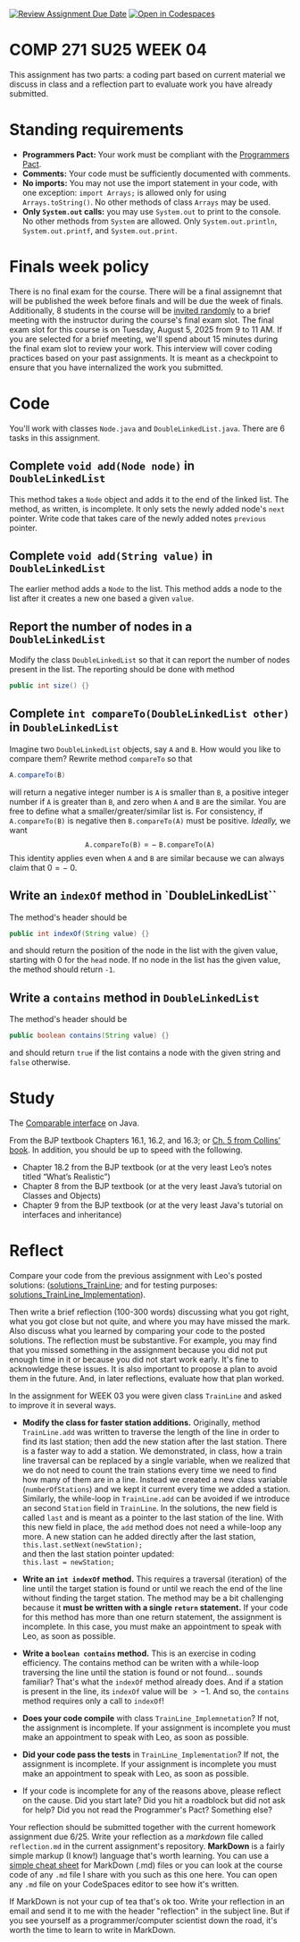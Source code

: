 [![Review Assignment Due Date](https://classroom.github.com/assets/deadline-readme-button-22041afd0340ce965d47ae6ef1cefeee28c7c493a6346c4f15d667ab976d596c.svg)](https://classroom.github.com/a/XDfMePW4)
[![Open in Codespaces](https://classroom.github.com/assets/launch-codespace-2972f46106e565e64193e422d61a12cf1da4916b45550586e14ef0a7c637dd04.svg)](https://classroom.github.com/open-in-codespaces?assignment_repo_id=19826764)
# COMP 271 SU25 WEEK 04

This assignment has two parts: a coding part based on current material we discuss in class and a reflection part to evaluate work you have already submitted.


# Standing requirements

* **Programmers Pact:** Your work must be compliant with the [Programmers Pact](./ProgrammerPact.pdf). 
* **Comments:** Your code must be sufficiently documented with comments.
* **No imports:** You may not use the import statement in your code, with one exception: `import Arrays;` is allowed only for using `Arrays.toString()`. No other methods of class `Arrays` may be used.
* **Only `System.out` calls:** you may use `System.out` to print to the console. No other methods from `System` are allowed. Only `System.out.println`, `System.out.printf`, and `System.out.print`. 

# Finals week policy

There is no final exam for the course. There will be a final assignemnt that will be published the week before finals and will be due the week of finals. Additionally, 8 students in the course will be [invited randomly](https://github.com/lgreco/random-selection-final-oral) to a brief meeting with the instructor during the course's final exam slot. The final exam slot for this course is on Tuesday, August 5, 2025 from 9 to 11 AM. If you are selected for a brief meeting, we'll spend about 15 minutes during the final exam slot to review your work. This interview will cover coding practices based on your past assignments. It is meant as a checkpoint to ensure that you have internalized the work you submitted.

# Code

You'll work with classes `Node.java` and `DoubleLinkedList.java`. There are 6 tasks in this assignment.

## Complete `void add(Node node)` in `DoubleLinkedList`

This method takes a `Node` object and adds it to the end of the linked list. The method, as written, is incomplete. It only sets the newly added node's `next` pointer. Write code that takes care of the newly added notes `previous` pointer.

## Complete `void add(String value)` in `DoubleLinkedList`

The earlier method adds a `Node` to the list. This method adds a node to the list after it creates a new one based a given `value`.

## Report the number of nodes in a `DoubleLinkedList`
Modify the class `DoubleLinkedList` so that it can report the number of nodes present in the list. The reporting should be done with method
```java
public int size() {}
```

## Complete `int compareTo(DoubleLinkedList other)` in `DoubleLinkedList`

Imagine two `DoubleLinkedList` objects, say `A` and `B`. How would you like to compare them? Rewrite method `compareTo` so that
```java
A.compareTo(B)
```
will return a negative integer number is `A` is smaller than `B`, a positive integer number if `A` is greater than `B`, and zero when `A` and `B` are the similar. You are free to define what a smaller/greater/similar list is. For consistency, if `A.compareTo(B)` is negative then `B.compareTo(A)` must be positive. *Ideally,* we want
$$
\texttt{A.compareTo(B)} = -\ \texttt{B.compareTo(A)}
$$
This identity applies even when `A` and `B` are similar because we can always claim that $0=-\ 0$.

## Write an `indexOf` method in `DoubleLinkedList``
The method's header should be 
```java
public int indexOf(String value) {}
```
and should return the position of the node in the list with the given value, starting with 0 for the `head` node. If no node in the list has the given value, the method should return `-1`. 

## Write a `contains` method in `DoubleLinkedList`
The method's header should be 
```java
public boolean contains(String value) {}
```
and should return `true` if the list contains a node with the given string and `false` otherwise.

# Study

The [Comparable interface](https://docs.oracle.com/en/java/javase/20/docs/api/java.base/java/lang/Comparable.html) on Java.

From the BJP textbook Chapters 16.1, 16.2, and 16.3; or [Ch. 5 from Collins’ book](https://learning.oreilly.com/library/view/data-structures-and/9780470482674/14-chapter07.html). In addition, you should be up to speed with the following.

* Chapter 18.2 from the BJP textbook (or at the very least Leo’s notes titled “What’s Realistic”)
* Chapter 8 from the BJP textbook (or at the very least Java’s tutorial on Classes and Objects)
* Chapter 9 from the BJP textbook (or at the very least Java's tutorial on interfaces and inheritance)

# Reflect

Compare your code from the previous assignment with Leo's posted solutions: ([solutions_TrainLine](https://github.com/lgreco/comp-271-su25-week03/blob/main/solution_TrainLine.java); and for testing purposes: [solutions_TrainLine_Implementation](https://github.com/lgreco/comp-271-su25-week03/blob/main/solution_TrainLine_Implementation.java)). 

Then write a brief reflection (100-300 words) discussing what you got right, what you got close but not quite, and where you may have missed the mark. Also discuss what you learned by comparing your code to the posted solutions. The reflection must be substantive. For example, you may find that you missed something in the assignment because you did not put enough time in it or because you did not start work early. It's fine to acknowledge these issues. It is also important to propose a plan to avoid them in the future. And, in later reflections, evaluate how that plan worked.

In the assignment for WEEK 03 you were given class `TrainLine` and asked to improve it in several ways.

* **Modify the class for faster station additions.** Originally, method `TrainLine.add` was written to traverse the length of the line in order to find its last station; then add the new station after the last station. There is a faster way to add a station. We demonstrated, in class, how a train line traversal can be replaced by a single variable, when we realized that we do not need to count the train stations every time we need to find how many of them are in a line. Instead we created a new class variable (`numberOfStations`) and we kept it current every time we added a station. Similarly, the while-loop in `TrainLine.add` can be avoided if we introduce an second `Station` field in `TrainLine`. In the solutions, the new field is called `last` and is meant as a pointer to the last station of the line. With this new field in place, the `add` method does not need a while-loop any more. A new station can he added directly after the last station,<br/>
`this.last.setNext(newStation);`<br/>
and then the last station pointer updated:<br/>
`this.last = newStation;`

* **Write an `int indexOf` method.** This requires a traversal (iteration) of the line until the target station is found or until we reach the end of the line without finding the target station. The method may be a bit challenging because it **must be written with a single `return` statement.** If your code for this method has more than one return statement, the assignment is incomplete. In this case, you must make an appointment to speak with Leo, as soon as possible.

* **Write a `boolean contains` method.** This is an exercise in coding efficiency. The contains method can be writen with a while-loop traversing the line until the station is found or not found... sounds familiar? That's what the `indexOf` method already does. And if a station is present in the line, its `indexOf` value will be $>-1$. And so, the `contains` method requires only a call to `indexOf`!

* **Does your code compile** with class `TrainLine_Implemnetation`? If not, the assignment is incomplete. If your assignment is incomplete you must make an appointment to speak with Leo, as soon as possible.

* **Did your code pass the tests** in `TrainLine_Implementation`? If not, the assignment is incomplete. If your assignment is incomplete you must make an appointment to speak with Leo, as soon as possible.

* If your code is incomplete for any of the reasons above, please reflect on the cause. Did you start late? Did you hit a roadblock but did not ask for help? Did you not read the Programmer's Pact? Something else?


Your reflection should be submitted together with the current homework assignment due 6/25. Write your reflection as a *markdown* file called `reflection.md` in the current assignment's repository. **MarkDown** is a fairly simple markup (I know!) language that's worth learning. You can use a [simple cheat sheet](https://www.markdownguide.org/basic-syntax/) for MarkDown (.md) files or you can look at the course code of any `.md` file I share with you such as this one here. You can open any `.md` file on your CodeSpaces editor to see how it's written. 

If MarkDown is not your cup of tea that's ok too. Write your reflection in an email and send it to me with the header "reflection" in the subject line. But if you see yourself as a programmer/computer scientist down the road, it's worth the time to learn to write in MarkDown.
